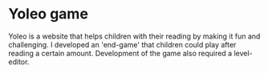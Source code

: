 <!--
  id: 2066
  slug: yoleo-game
  type: fortpolio
  excerptNl: Yoleo is een website die kinderen helpt bij het lezen door het leuk en uitdagend te maken.
Ik ontwikkelde een 'eindspel' dat kinderen konden spelen na een bepaalde hoeveelheid gelezen te hebben.
Voor de ontwikkeling van het spel was ook een level-editor vereist.
  categories: JavaScript, HTML/CSS, game
  tags: CSS, JavaScript, Less, UX, concept
  clients: Shapers
  collaboration: 
  prizes: 
  thumbnail: yoleo_3.jpg
  image: yoleo_3.jpg
  images: yoleo_0004_Yoleo-1.jpg, yoleo_0003_Yoleo-2.jpg, yoleo_0002_Yoleo-3.jpg, yoleo_0001_Yoleo-4.jpg, yoleo_0000_Yoleo-5.jpg
  inCv: true
  inPortfolio: true
  dateFrom: 2013-01-01
  dateTo: 2013-02-01
-->

# Yoleo game

Yoleo is a website that helps children with their reading by making it fun and challenging. I developed an 'end-game' that children could play after reading a certain amount. Development of the game also required a level-editor.